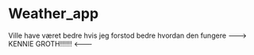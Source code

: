 # Weather_app
Ville have været bedre hvis jeg forstod bedre hvordan den fungere
---> KENNIE GROTH!!!!!! <---